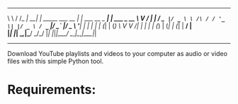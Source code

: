 __   _______       _                     _                 _           
\ \ / /_   _|   __| | _____      ___ __ | | ___   __ _  __| | ___ _ __ 
 \ V /  | |    / _` |/ _ \ \ /\ / / '_ \| |/ _ \ / _` |/ _` |/ _ \ '__|
  | |   | |   | (_| | (_) \ V  V /| | | | | (_) | (_| | (_| |  __/ |   
  |_|   |_|    \__,_|\___/ \_/\_/ |_| |_|_|\___/ \__,_|\__,_|\___|_|   
                                                                       
  ________________________________________________________

Download YouTube playlists and videos to your computer as audio or video files with this simple Python tool.

# Requirements:
